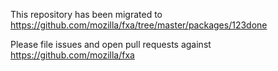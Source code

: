 This repository has been migrated to https://github.com/mozilla/fxa/tree/master/packages/123done

Please file issues and open pull requests against https://github.com/mozilla/fxa
